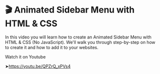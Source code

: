 # 🎬 Animated Sidebar Menu with HTML & CSS

In this video you will learn how to create an Animated Sidebar Menu with HTML & CSS (No JavaScript).
We'll walk you through step-by-step on how to create it and how to add it to your websites.

Watch it on Youtube

➤https://youtu.be/QPZrQ_xPVs4
